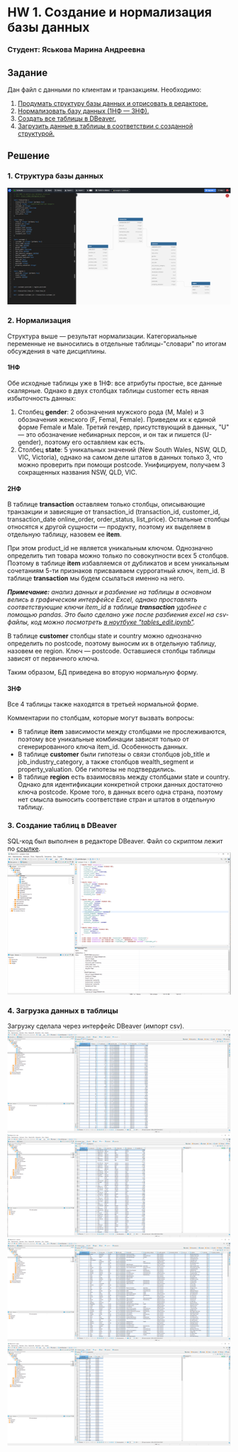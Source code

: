 # HW 1. Создание и нормализация базы данных
### Студент: Яськова Марина Андреевна
## Задание
Дан файл с данными по клиентам и транзакциям. Необходимо:
1. [Продумать структуру базы данных и отрисовать в редакторе.](#1-структура-базы-данных)
2. [Нормализовать базу данных (1НФ — 3НФ).](#2-нормализация)
3. [Создать все таблицы в DBeaver.](#3-создание-таблиц-в-dbeaver)
4. [Загрузить данные в таблицы в соответствии с созданной структурой.](#4-загрузка-данных-в-таблицы)
## Решение
### 1. Структура базы данных
![db_structure.png](screenshots/db_structure.png)

### 2. Нормализация
Структура выше — результат нормализации. Категориальные переменные не выносились в отдельные таблицы-"словари" по итогам обсуждения в чате дисциплины.
#### 1НФ
Обе исходные таблицы уже в 1НФ: все атрибуты простые, все данные скалярные. Однако в двух столбцах таблицы customer есть явная избыточность данных:
1. Столбец **gender**: 2 обозначения мужского рода (M, Male) и 3 обозначения женского (F, Femal, Female). Приведем их к единой форме Female и Male. Третий гендер, присутствующий в данных, "U" — это обозначение небинарных персон, и он так и пишется (U-gender), поэтому его оставляем как есть.
2. Столбец **state**: 5 уникальных значений (New South Wales, NSW, QLD, VIC, Victoria), однако на самом деле штатов в данных только 3, что можно проверить при помощи postcode. Унифицируем, получаем 3 сокращенных названия NSW, QLD, VIC.
#### 2НФ
В таблице **transaction** оставляем только столбцы, описывающие транзакции и зависящие от transaction_id (transaction_id, customer_id, transaction_date	online_order, order_status, list_price). Остальные столбцы относятся к другой сущности — продукту, поэтому их выделяем в отдельную таблицу, назовем ее **item**.

При этом product_id не является уникальным ключом. Однозначно определить тип товара можно только по совокупности всех 5 столбцов. Поэтому в таблице **item** избавляемся от дубликатов и всем уникальным сочетаниям 5-ти признаков присваиваем суррогатный ключ, item_id. В таблице **transaction** мы будем ссылаться именно на него.

***Примечание:** анализ данных и разбиение на таблицы в основном велись в графическом интерфейсе Excel, однако проставлять соответствующие ключи item_id в таблице **transaction** удобнее с помощью pandas. Это было сделано уже после разбиения excel на csv-файлы, код можно посмотреть [в ноутбуке "tables_edit.ipynb"](tables_edit.ipynb).*

В таблице **customer** столбцы state и country можно однозначно определить по postcode, поэтому выносим их в отдельную таблицу, назовем ее region. Ключ — postcode. Оставшиеся столбцы таблицы зависят от первичного ключа.

Таким образом, БД приведена во вторую нормальную форму.

#### 3НФ
Все 4 таблицы также находятся в третьей нормальной форме.

Комментарии по столбцам, которые могут вызвать вопросы:
* В таблице **item** зависимости между столбцами не прослеживаются, поэтому все уникальные комбинации зависят только от сгенерированного ключа item_id. Особенность данных.
* В таблице **customer** были гипотезы о связи столбцов job_title и job_industry_category, а также столбцов wealth_segment и property_valuation. Обе гипотезы не подтвердились.
* В таблице **region** есть взаимосвязь между столбцами state и country. Однако для идентификации конкретной строки данных достаточно ключа postcode. Кроме того, в данных всего одна страна, поэтому нет смысла выносить соответствие стран и штатов в отдельную таблицу.

### 3. Создание таблиц в DBeaver
SQL-код был выполнен в редакторе DBeaver. Файл со скриптом лежит по [ссылке](creating_tables_sql.sql).
![tables_created.png](screenshots\tables_created.png)

### 4. Загрузка данных в таблицы
Загрузку сделала через интерфейс DBeaver (импорт csv).
![transaction.png](screenshots\transaction.png)
![item.png](screenshots\item.png)
![customer.png](screenshots\customer.png)
![region.png](screenshots\region.png)